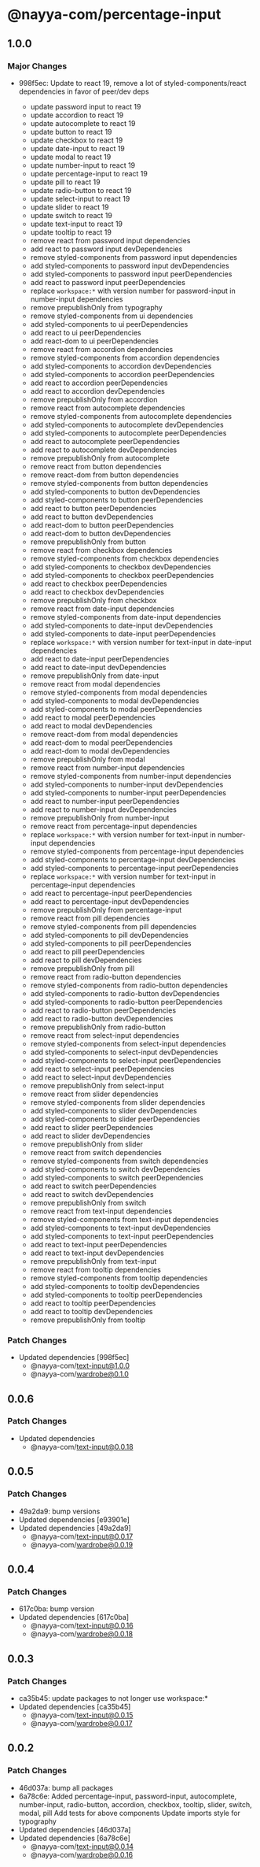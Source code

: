 # @nayya-com/percentage-input

## 1.0.0

### Major Changes

- 998f5ec: Update to react 19, remove a lot of styled-components/react dependencies in favor of peer/dev deps

  - update password input to react 19
  - update accordion to react 19
  - update autocomplete to react 19
  - update button to react 19
  - update checkbox to react 19
  - update date-input to react 19
  - update modal to react 19
  - update number-input to react 19
  - update percentage-input to react 19
  - update pill to react 19
  - update radio-button to react 19
  - update select-input to react 19
  - update slider to react 19
  - update switch to react 19
  - update text-input to react 19
  - update tooltip to react 19
  - remove react from password input dependencies
  - add react to password input devDependencies
  - remove styled-components from password input dependencies
  - add styled-components to password input devDependencies
  - add styled-components to password input peerDependencies
  - add react to password input peerDependencies
  - replace `workspace:*` with version number for password-input in number-input dependencies
  - remove prepublishOnly from typography
  - remove styled-components from ui dependencies
  - add styled-components to ui peerDependencies
  - add react to ui peerDependencies
  - add react-dom to ui peerDependencies
  - remove react from accordion dependencies
  - remove styled-components from accordion dependencies
  - add styled-components to accordion devDependencies
  - add styled-components to accordion peerDependencies
  - add react to accordion peerDependencies
  - add react to accordion devDependencies
  - remove prepublishOnly from accordion
  - remove react from autocomplete dependencies
  - remove styled-components from autocomplete dependencies
  - add styled-components to autocomplete devDependencies
  - add styled-components to autocomplete peerDependencies
  - add react to autocomplete peerDependencies
  - add react to autocomplete devDependencies
  - remove prepublishOnly from autocomplete
  - remove react from button dependencies
  - remove react-dom from button dependencies
  - remove styled-components from button dependencies
  - add styled-components to button devDependencies
  - add styled-components to button peerDependencies
  - add react to button peerDependencies
  - add react to button devDependencies
  - add react-dom to button peerDependencies
  - add react-dom to button devDependencies
  - remove prepublishOnly from button
  - remove react from checkbox dependencies
  - remove styled-components from checkbox dependencies
  - add styled-components to checkbox devDependencies
  - add styled-components to checkbox peerDependencies
  - add react to checkbox peerDependencies
  - add react to checkbox devDependencies
  - remove prepublishOnly from checkbox
  - remove react from date-input dependencies
  - remove styled-components from date-input dependencies
  - add styled-components to date-input devDependencies
  - add styled-components to date-input peerDependencies
  - replace `workspace:*` with version number for text-input in date-input dependencies
  - add react to date-input peerDependencies
  - add react to date-input devDependencies
  - remove prepublishOnly from date-input
  - remove react from modal dependencies
  - remove styled-components from modal dependencies
  - add styled-components to modal devDependencies
  - add styled-components to modal peerDependencies
  - add react to modal peerDependencies
  - add react to modal devDependencies
  - remove react-dom from modal dependencies
  - add react-dom to modal peerDependencies
  - add react-dom to modal devDependencies
  - remove prepublishOnly from modal
  - remove react from number-input dependencies
  - remove styled-components from number-input dependencies
  - add styled-components to number-input devDependencies
  - add styled-components to number-input peerDependencies
  - add react to number-input peerDependencies
  - add react to number-input devDependencies
  - remove prepublishOnly from number-input
  - remove react from percentage-input dependencies
  - replace `workspace:*` with version number for text-input in number-input dependencies
  - remove styled-components from percentage-input dependencies
  - add styled-components to percentage-input devDependencies
  - add styled-components to percentage-input peerDependencies
  - replace `workspace:*` with version number for text-input in percentage-input dependencies
  - add react to percentage-input peerDependencies
  - add react to percentage-input devDependencies
  - remove prepublishOnly from percentage-input
  - remove react from pill dependencies
  - remove styled-components from pill dependencies
  - add styled-components to pill devDependencies
  - add styled-components to pill peerDependencies
  - add react to pill peerDependencies
  - add react to pill devDependencies
  - remove prepublishOnly from pill
  - remove react from radio-button dependencies
  - remove styled-components from radio-button dependencies
  - add styled-components to radio-button devDependencies
  - add styled-components to radio-button peerDependencies
  - add react to radio-button peerDependencies
  - add react to radio-button devDependencies
  - remove prepublishOnly from radio-button
  - remove react from select-input dependencies
  - remove styled-components from select-input dependencies
  - add styled-components to select-input devDependencies
  - add styled-components to select-input peerDependencies
  - add react to select-input peerDependencies
  - add react to select-input devDependencies
  - remove prepublishOnly from select-input
  - remove react from slider dependencies
  - remove styled-components from slider dependencies
  - add styled-components to slider devDependencies
  - add styled-components to slider peerDependencies
  - add react to slider peerDependencies
  - add react to slider devDependencies
  - remove prepublishOnly from slider
  - remove react from switch dependencies
  - remove styled-components from switch dependencies
  - add styled-components to switch devDependencies
  - add styled-components to switch peerDependencies
  - add react to switch peerDependencies
  - add react to switch devDependencies
  - remove prepublishOnly from switch
  - remove react from text-input dependencies
  - remove styled-components from text-input dependencies
  - add styled-components to text-input devDependencies
  - add styled-components to text-input peerDependencies
  - add react to text-input peerDependencies
  - add react to text-input devDependencies
  - remove prepublishOnly from text-input
  - remove react from tooltip dependencies
  - remove styled-components from tooltip dependencies
  - add styled-components to tooltip devDependencies
  - add styled-components to tooltip peerDependencies
  - add react to tooltip peerDependencies
  - add react to tooltip devDependencies
  - remove prepublishOnly from tooltip

### Patch Changes

- Updated dependencies [998f5ec]
  - @nayya-com/text-input@1.0.0
  - @nayya-com/wardrobe@0.1.0

## 0.0.6

### Patch Changes

- Updated dependencies
  - @nayya-com/text-input@0.0.18

## 0.0.5

### Patch Changes

- 49a2da9: bump versions
- Updated dependencies [e93901e]
- Updated dependencies [49a2da9]
  - @nayya-com/text-input@0.0.17
  - @nayya-com/wardrobe@0.0.19

## 0.0.4

### Patch Changes

- 617c0ba: bump version
- Updated dependencies [617c0ba]
  - @nayya-com/text-input@0.0.16
  - @nayya-com/wardrobe@0.0.18

## 0.0.3

### Patch Changes

- ca35b45: update packages to not longer use workspace:\*
- Updated dependencies [ca35b45]
  - @nayya-com/text-input@0.0.15
  - @nayya-com/wardrobe@0.0.17

## 0.0.2

### Patch Changes

- 46d037a: bump all packages
- 6a78c6e: Added percentage-input, password-input, autocomplete, number-input, radio-button, accordion, checkbox, tooltip, slider, switch, modal, pill
  Add tests for above components
  Update imports style for typography
- Updated dependencies [46d037a]
- Updated dependencies [6a78c6e]
  - @nayya-com/text-input@0.0.14
  - @nayya-com/wardrobe@0.0.16
